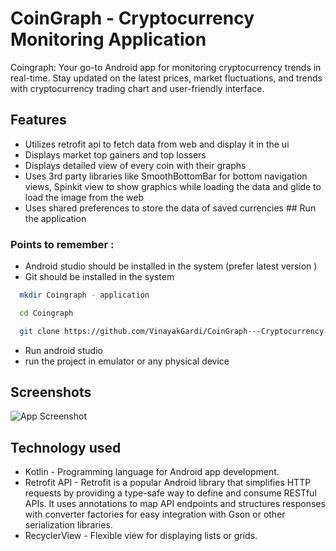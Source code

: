 
# CoinGraph - Cryptocurrency Monitoring Application
Coingraph: Your go-to Android app for monitoring cryptocurrency trends in real-time. Stay updated on the latest prices, market fluctuations, and trends with cryptocurrency trading chart and user-friendly interface.
## Features
- Utilizes retrofit api to fetch data from web and display it in the ui 
- Displays market top gainers and top lossers 
- Displays detailed view of every coin with their graphs
- Uses 3rd party libraries like SmoothBottomBar for bottom navigation views, Spinkit view to show graphics while loading the data and glide to load the image from the web 
- Uses shared preferences to store the data of saved currencies ## Run the application 

### Points to remember : 

- Android studio should be installed in the system  (prefer latest  version )
- Git should be installed in the system





```bash
  mkdir Coingraph - application

  cd Coingraph

  git clone https://github.com/VinayakGardi/CoinGraph---Cryptocurrency-Monitoring-application.git

```
- Run android studio 
- run the project in emulator or any physical device
## Screenshots

![App Screenshot](https://via.placeholder.com/468x300?text=App+Screenshot+Here)


## Technology used 
- Kotlin - Programming language for Android app development.
- Retrofit API - Retrofit is a popular Android library that simplifies HTTP requests by providing a type-safe way to define and consume RESTful APIs. It uses annotations to map API endpoints and structures responses with converter factories for easy integration with Gson or other serialization libraries.
- RecyclerView - Flexible view for displaying lists or grids.

